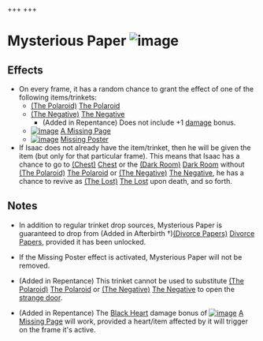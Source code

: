+++
+++

 # Mysterious Paper ![image](/image/Mysterious_Paper.png) 

Effects
---------


* On every frame, it has a random chance to grant the effect of one of the following items/trinkets:
	+ [(The Polaroid)](/wiki/The_Polaroid "The Polaroid") [The Polaroid](/wiki/The_Polaroid "The Polaroid")
	+ [(The Negative)](/wiki/The_Negative "The Negative") [The Negative](/wiki/The_Negative "The Negative")
		- (Added in Repentance) Does not include +1 [damage](/wiki/Damage "Damage") bonus.
	+ [![image](/image/A_Missing_Page.png)](/wiki/A_Missing_Page "A Missing Page") [A Missing Page](/wiki/A_Missing_Page "A Missing Page")
	+ [![image](/image/Missing_Poster.png)](/wiki/Missing_Poster "Missing Poster") [Missing Poster](/wiki/Missing_Poster "Missing Poster")
* If Isaac does not already have the item/trinket, then he will be given the item (but only for that particular frame). This means that Isaac has a chance to go to [(Chest)](/wiki/Chest_(Floor) "Chest") [Chest](/wiki/Chest_(Floor) "Chest (Floor)") or the [(Dark Room)](/wiki/Dark_Room "Dark Room") [Dark Room](/wiki/Dark_Room "Dark Room") without [(The Polaroid)](/wiki/The_Polaroid "The Polaroid") [The Polaroid](/wiki/The_Polaroid "The Polaroid") or [(The Negative)](/wiki/The_Negative "The Negative") [The Negative](/wiki/The_Negative "The Negative"), he has a chance to revive as  [(The Lost)](/wiki/The_Lost "The Lost") [The Lost](/wiki/The_Lost "The Lost") upon death, and so forth.


Notes
-------


* In addition to regular trinket drop sources, Mysterious Paper is guaranteed to drop from (Added in Afterbirth †)[(Divorce Papers)](/wiki/Divorce_Papers "Divorce Papers") [Divorce Papers](/wiki/Divorce_Papers "Divorce Papers"), provided it has been unlocked.


* If the Missing Poster effect is activated, Mysterious Paper will not be removed.
* (Added in Repentance) This trinket cannot be used to substitute [(The Polaroid)](/wiki/The_Polaroid "The Polaroid") [The Polaroid](/wiki/The_Polaroid "The Polaroid") or [(The Negative)](/wiki/The_Negative "The Negative") [The Negative](/wiki/The_Negative "The Negative") to open the [strange door](/wiki/A_Strange_Door "A Strange Door").
* (Added in Repentance) The [Black Heart](/wiki/Black_Heart "Black Heart") damage bonus of [![image](/image/A_Missing_Page.png)](/wiki/A_Missing_Page "A Missing Page") [A Missing Page](/wiki/A_Missing_Page "A Missing Page") will work, provided a heart/item affected by it will trigger on the frame it's active.



